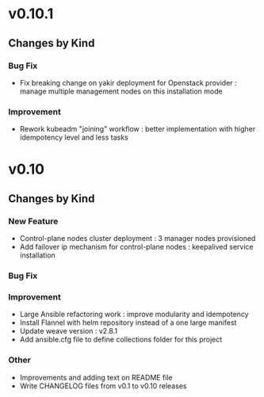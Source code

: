 # v0.10.1

## Changes by Kind

### Bug Fix

- Fix breaking change on yakir deployment for Openstack provider : manage multiple management nodes on this installation mode

### Improvement

- Rework kubeadm "joining" workflow : better implementation with higher idempotency level and less tasks


# v0.10

## Changes by Kind

### New Feature

- Control-plane nodes cluster deployment : 3 manager nodes provisioned
- Add failover ip mechanism for control-plane nodes : keepalived service installation

### Bug Fix

### Improvement

- Large Ansible refactoring work : improve modularity and idempotency
- Install Flannel with helm repository instead of a one large manifest
- Update weave version : v2.8.1 
- Add ansible.cfg file to define collections folder for this project

### Other

- Improvements and adding text on README file
- Write CHANGELOG files from v0.1 to v0.10 releases
